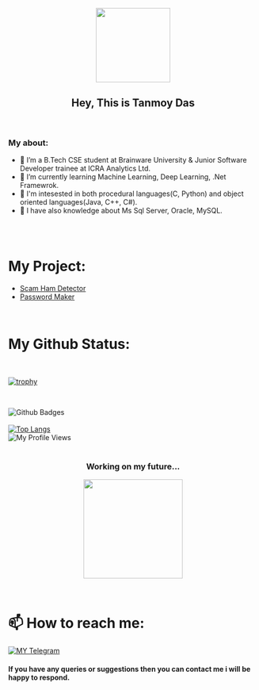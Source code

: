 <p align="center">
   <a href="https://github.com/tanmoydass">
    <img src="https://c.tenor.com/I5iY9Hj8YGQAAAAi/kroppa-digital.gif" width="150"> </a>
    </p>

<h2 align="center"> Hey, This is Tanmoy Das
</h1>
<br>

### My about:
- 🔭 I’m a B.Tech CSE student at Brainware University & Junior Software Developer trainee at ICRA Analytics Ltd.
- 🌱 I’m currently learning Machine Learning, Deep Learning, .Net Framewrok.
- 🤔 I'm intesested in both procedural languages(C, Python) and object oriented languages(Java, C++, C#).
- 🤞 I have also knowledge about Ms Sql Server, Oracle, MySQL.

<br>
<br>

# My Project:
- [Scam Ham Detector](https://spam-detector-tanmoy.herokuapp.com/)
- [Password Maker](https://password-maker-tanmoy.herokuapp.com/)

<br>

# My Github Status:

<br>


[![trophy](https://github-profile-trophy.vercel.app/?username=tanmoydass)](https://github.com/tanmoydass)

<br>

![Github Badges](https://github-readme-stats.vercel.app/api?username=tanmoydass&show_icons=true&theme=vision-friendly-dark)
<br>
<br>
[![Top Langs](https://github-readme-stats.vercel.app/api/top-langs/?username=tanmoydass&layout=compact)](https://github.com/tanmoydass/github-readme-stats)<br>
![My Profile Views](https://gpvc.arturio.dev/tanmoydass)
<br>
<br>

<h3 align="center"> Working on my future...
</h6>

<p align="center">
   <a href="https://github.com/tanmoydass">
    <img src="https://c.tenor.com/GfSX-u7VGM4AAAAC/coding.gif" width="200"> </a>
    </p>
<br>



# 📫 How to reach me:
[![MY Telegram](https://img.shields.io/badge/telegram-1b77FF.svg?style=for-the-badge&logo=telegram)](https://t.me/tanmoy_dass) <br>


#### If you have any queries or suggestions then you can contact me i will be happy to respond. 
<br>
